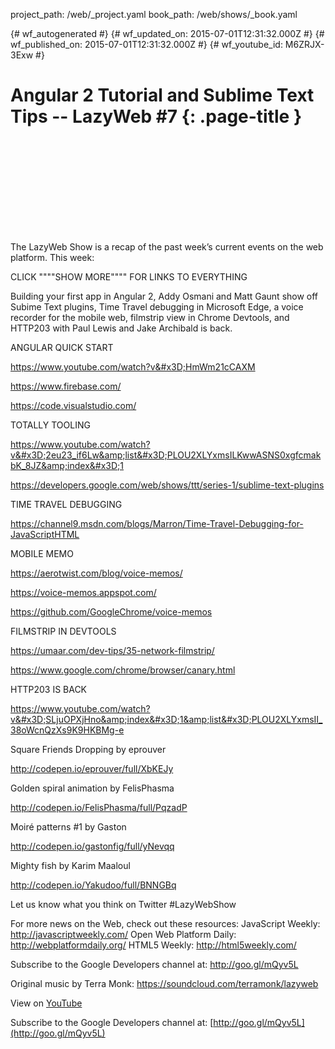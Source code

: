 project_path: /web/_project.yaml
book_path: /web/shows/_book.yaml

{# wf_autogenerated #}
{# wf_updated_on: 2015-07-01T12:31:32.000Z #}
{# wf_published_on: 2015-07-01T12:31:32.000Z #}
{# wf_youtube_id: M6ZRJX-3Exw #}

# Angular 2 Tutorial and Sublime Text Tips -- LazyWeb #7 {: .page-title }


<div class="video-wrapper">
  <iframe class="devsite-embedded-youtube-video" data-video-id="M6ZRJX-3Exw"
          data-autohide="1" data-showinfo="0" frameborder="0" allowfullscreen>
  </iframe>
</div>

The LazyWeb Show is a recap of the past week’s current events on the web platform. This week:

CLICK &quot;&quot;&quot;&quot;SHOW MORE&quot;&quot;&quot;&quot; FOR LINKS TO EVERYTHING

Building your first app in Angular 2, Addy Osmani and Matt Gaunt show off Subime Text plugins, Time Travel debugging in Microsoft Edge, a voice recorder for the mobile web, filmstrip view in Chrome Devtools, and HTTP203 with Paul Lewis and Jake Archibald is back.

ANGULAR QUICK START

https://www.youtube.com/watch?v&#x3D;HmWm21cCAXM

https://www.firebase.com/

https://code.visualstudio.com/

TOTALLY TOOLING

https://www.youtube.com/watch?v&#x3D;2eu23_if6Lw&amp;list&#x3D;PLOU2XLYxmsILKwwASNS0xgfcmakbK_8JZ&amp;index&#x3D;1

https://developers.google.com/web/shows/ttt/series-1/sublime-text-plugins

TIME TRAVEL DEBUGGING

https://channel9.msdn.com/blogs/Marron/Time-Travel-Debugging-for-JavaScriptHTML

MOBILE MEMO

https://aerotwist.com/blog/voice-memos/

https://voice-memos.appspot.com/

https://github.com/GoogleChrome/voice-memos

FILMSTRIP IN DEVTOOLS

https://umaar.com/dev-tips/35-network-filmstrip/

https://www.google.com/chrome/browser/canary.html

HTTP203 IS BACK

https://www.youtube.com/watch?v&#x3D;SLjuOPXjHno&amp;index&#x3D;1&amp;list&#x3D;PLOU2XLYxmsII_38oWcnQzXs9K9HKBMg-e

Square Friends Dropping by eprouver

http://codepen.io/eprouver/full/XbKEJy

Golden spiral animation by FelisPhasma

http://codepen.io/FelisPhasma/full/PqzadP

Moiré patterns #1 by Gaston

http://codepen.io/gastonfig/full/yNevqq

Mighty fish by Karim Maaloul

http://codepen.io/Yakudoo/full/BNNGBq

Let us know what you think on Twitter #LazyWebShow

For more news on the Web, check out these resources:
JavaScript Weekly: http://javascriptweekly.com/
Open Web Platform Daily: http://webplatformdaily.org/
HTML5 Weekly: http://html5weekly.com/

Subscribe to the Google Developers channel at: http://goo.gl/mQyv5L

Original music by Terra Monk: https://soundcloud.com/terramonk/lazyweb

View on [YouTube](https://youtu.be/M6ZRJX-3Exw)

Subscribe to the Google Developers channel at: [http://goo.gl/mQyv5L](http://goo.gl/mQyv5L)
